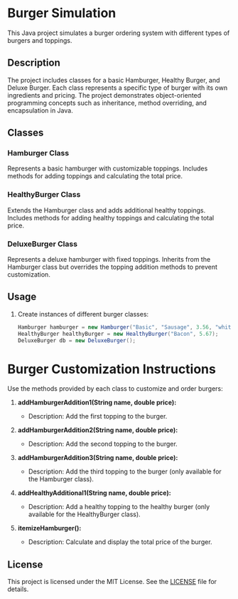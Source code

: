 # Burger Simulation

This Java project simulates a burger ordering system with different types of burgers and toppings.

## Description

The project includes classes for a basic Hamburger, Healthy Burger, and Deluxe Burger. Each class represents a specific type of burger with its own ingredients and pricing. The project demonstrates object-oriented programming concepts such as inheritance, method overriding, and encapsulation in Java.

## Classes

### Hamburger Class

Represents a basic hamburger with customizable toppings. Includes methods for adding toppings and calculating the total price.

### HealthyBurger Class

Extends the Hamburger class and adds additional healthy toppings. Includes methods for adding healthy toppings and calculating the total price.

### DeluxeBurger Class

Represents a deluxe hamburger with fixed toppings. Inherits from the Hamburger class but overrides the topping addition methods to prevent customization.

## Usage

1. Create instances of different burger classes:
   ```java
   Hamburger hamburger = new Hamburger("Basic", "Sausage", 3.56, "white");
   HealthyBurger healthyBurger = new HealthyBurger("Bacon", 5.67);
   DeluxeBurger db = new DeluxeBurger();
# Burger Customization Instructions

Use the methods provided by each class to customize and order burgers:

1. **addHamburgerAddition1(String name, double price):**
    - Description: Add the first topping to the burger.

2. **addHamburgerAddition2(String name, double price):**
    - Description: Add the second topping to the burger.

3. **addHamburgerAddition3(String name, double price):**
    - Description: Add the third topping to the burger (only available for the Hamburger class).

4. **addHealthyAdditional1(String name, double price):**
    - Description: Add a healthy topping to the healthy burger (only available for the HealthyBurger class).

5. **itemizeHamburger():**
    - Description: Calculate and display the total price of the burger.
## License

This project is licensed under the MIT License. See the [LICENSE](LICENSE) file for details.
